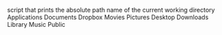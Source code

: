 script that prints the absolute path name of the current working directory
Applications 
Documents 
Dropbox
Movies
Pictures
Desktop 
Downloads 
Library
Music 
Public
